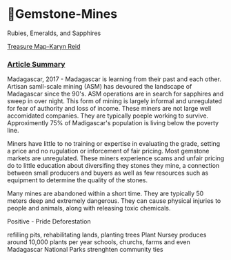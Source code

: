 #  :gem:Gemstone-Mines
Rubies, Emeralds, and Sapphires

[Treasure Map-Karyn Reid](https://reidka2909.github.io/Gemstone-Mines/)

### [Article Summary](https://www.iied.org/sapphire-mines-become-forests) 
<p> Madagascar, 2017 - Madagascar is learning from their past and each other. Artisan samll-scale mining (ASM) has devoured the landscape of Madagascar
since the 90's. ASM operations are in search for sapphires and sweep in over night. This form of mining is largely informal and unregulated for fear 
of authority and loss of income. These miners are not large well accomidated companies. They are typically poeple working to survive. Approximently 
75% of Madigascar's population is living below the poverty line. </p>

<p> Miners have little to no training or expertise in evaluating the grade, setting a price and no rugulation or inforcement of fair pricing. Most gemstone 
markets are unregulated. These miners experience scams and unfair pricing do to little education about diversifing they stones they mine, a connection between 
small producers and buyers as well as few resources such as equipment to determine the quality of the stones. </p>
   
 <p> Many mines are abandoned within a short time. They are typically 50 meters deep and extremely dangerous. They can cause physical injuries to people and animals, along with releasing toxic chemicals.
</p>
 Positive - Pride
 Deforestation
 
 refilling pits, rehabilitating lands, planting trees
 Plant Nursey
  produces around 10,000 plants per year
  schools, churchs, farms and even Madagascar National Parks
strenghten community ties
